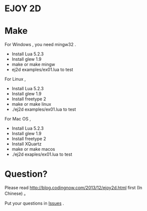 EJOY 2D
=======

Make
====

For Windows , you need mingw32 .

* Install Lua 5.2.3
* Install glew 1.9
* make or make mingw
* ej2d examples/ex01.lua to test

For Linux ,

* Install Lua 5.2.3
* Install glew 1.9
* Install freetype 2
* make or make linux
* ./ej2d examples/ex01.lua to test

For Mac OS ,

* Install Lua 5.2.3
* Install glew 1.9
* Install freetype 2
* Install XQuartz
* make or make macos
* ./ej2d exaples/ex01.lua to test

Question?
=======

Please read http://blog.codingnow.com/2013/12/ejoy2d.html first (In Chinese) 。

Put your questions in [Issues](https://github.com/cloudwu/ejoy2d/issues) .


